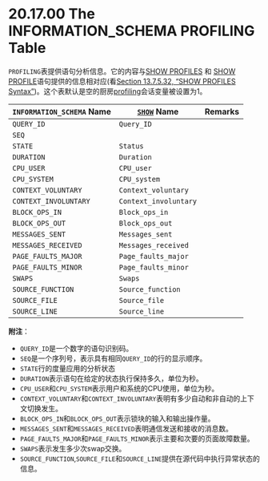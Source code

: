 # 20.17.00 The INFORMATION_SCHEMA PROFILING Table

`PROFILING`表提供语句分析信息。它的内容与[SHOW PROFILES](../Chapter_13/13.07.05_SHOW_Syntax.md#13.07.05.32) 和 [SHOW PROFILE](../Chapter_13/13.07.05_SHOW_Syntax.md#13.07.05.31)语句提供的信息相对应(看[Section 13.7.5.32, “SHOW PROFILES Syntax”](../Chapter_13/13.07.05_SHOW_Syntax.md#13.07.05.32))。这个表默认是空的厨房[profiling](../Chapter_05/05.01.04_Server_System_Variables.md)会话变量被设置为1。

<table>
<thead>
<tr>
	<th scope="col"><code class="literal">INFORMATION_SCHEMA</code> Name</th>
	<th scope="col"><a class="link" href="show.html" title="13.7.5. SHOW Syntax"><code class="literal">SHOW</code></a> Name</th>
	<th scope="col">Remarks</th>
</tr>
</thead>

<tbody>
<tr>
	<td scope="row"><code class="literal">QUERY_ID</code></td>
	<td><code class="literal">Query_ID</code></td>
	<td> </td>
</tr>

<tr>
	<td scope="row"><code class="literal">SEQ</code></td>
	<td><code class="literal"></code></td>
	<td> </td>
</tr>

<tr>
	<td scope="row"><code class="literal">STATE</code></td>
	<td><code class="literal">Status</code></td>
	<td> </td>
</tr>

<tr>
	<td scope="row"><code class="literal">DURATION</code></td>
	<td><code class="literal">Duration</code></td>
	<td> </td>
</tr>

<tr>
	<td scope="row"><code class="literal">CPU_USER</code></td>
	<td><code class="literal">CPU_user</code></td>
	<td> </td>
</tr>

<tr>
	<td scope="row"><code class="literal">CPU_SYSTEM</code></td>
	<td><code class="literal">CPU_system</code></td>
	<td> </td>
</tr>

<tr>
	<td scope="row"><code class="literal">CONTEXT_VOLUNTARY</code></td>
	<td><code class="literal">Context_voluntary</code></td>
	<td> </td>
</tr>

<tr>
	<td scope="row"><code class="literal">CONTEXT_INVOLUNTARY</code></td>
	<td><code class="literal">Context_involuntary</code></td>
	<td> </td>
</tr>

<tr>
	<td scope="row"><code class="literal">BLOCK_OPS_IN</code></td>
	<td><code class="literal">Block_ops_in</code></td>
	<td> </td>
</tr>

<tr>
	<td scope="row"><code class="literal">BLOCK_OPS_OUT</code></td>
	<td><code class="literal">Block_ops_out</code></td>
	<td> </td>
</tr>

<tr>
	<td scope="row"><code class="literal">MESSAGES_SENT</code></td>
	<td><code class="literal">Messages_sent</code></td>
	<td> </td>
</tr>

<tr>
	<td scope="row"><code class="literal">MESSAGES_RECEIVED</code></td>
	<td><code class="literal">Messages_received</code></td>
	<td> </td>
</tr>

<tr>
	<td scope="row"><code class="literal">PAGE_FAULTS_MAJOR</code></td>
	<td><code class="literal">Page_faults_major</code></td>
	<td> </td>
</tr>

<tr>
	<td scope="row"><code class="literal">PAGE_FAULTS_MINOR</code></td>
	<td><code class="literal">Page_faults_minor</code></td>
	<td> </td>
</tr>

<tr>
	<td scope="row"><code class="literal">SWAPS</code></td>
	<td><code class="literal">Swaps</code></td>
	<td> </td>
</tr>

<tr>
	<td scope="row"><code class="literal">SOURCE_FUNCTION</code></td>
	<td><code class="literal">Source_function</code></td>
	<td> </td>
</tr>

<tr>
	<td scope="row"><code class="literal">SOURCE_FILE</code></td>
	<td><code class="literal">Source_file</code></td>
	<td> </td>
</tr>

<tr>
	<td scope="row"><code class="literal">SOURCE_LINE</code></td>
	<td><code class="literal">Source_line</code></td>
	<td> </td>
</tr>
</tbody>
</table>


**附注**：

- `QUERY_ID`是一个数字的语句识别码。
- `SEQ`是一个序列号，表示具有相同`QUERY_ID`的行的显示顺序。
- `STATE`行的度量应用的分析状态
- `DURATION`表示语句在给定的状态执行保持多久，单位为秒。
- `CPU_USER`和`CPU_SYSTEM`表示用户和系统的CPU使用，单位为秒。
- `CONTEXT_VOLUNTARY`和`CONTEXT_INVOLUNTARY`表明有多少自动和非自动的上下文切换发生。
- `BLOCK_OPS_IN`和`BLOCK_OPS_OUT`表示锁块的输入和输出操作量。
- `MESSAGES_SENT`和`MESSAGES_RECEIVED`表明通信发送和接收的消息数。
- `PAGE_FAULTS_MAJOR`和`PAGE_FAULTS_MINOR`表示主要和次要的页面故障数量。
- `SWAPS`表示发生多少次swap交换。
- `SOURCE_FUNCTION`,`SOURCE_FILE`和`SOURCE_LINE`提供在源代码中执行异常状态的信息。